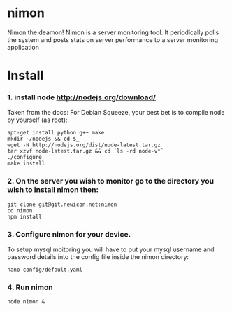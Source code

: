 nimon
=====

Nimon the deamon! Nimon is a server monitoring tool. It periodically polls the system and posts 
stats on server performance to a server monitoring application

Install
=======

### 1. install node http://nodejs.org/download/

Taken from the docs:
For Debian Squeeze, your best bet is to compile node by yourself (as root):

    apt-get install python g++ make
    mkdir ~/nodejs && cd $_
    wget -N http://nodejs.org/dist/node-latest.tar.gz
    tar xzvf node-latest.tar.gz && cd `ls -rd node-v*`
    ./configure
    make install

### 2. On the server you wish to monitor go to the directory you wish to install nimon then:


    git clone git@git.newicon.net:nimon
    cd nimon
    npm install

### 3. Configure nimon for your device. 
To setup mysql moitoring you will have to put your mysql username and password details into the config file
inside the nimon directory:

    nano config/default.yaml 

### 4. Run nimon

    node nimon &

